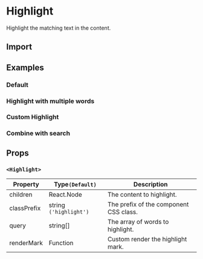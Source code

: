 # Highlight

Highlight the matching text in the content.

## Import

<!--{include:<import-guide>}-->

## Examples

### Default

<!--{include:`basic.md`}-->

### Highlight with multiple words

<!--{include:`multiple-words.md`}-->

### Custom Highlight

<!--{include:`custom.md`}-->

### Combine with search

<!--{include:`search.md`}-->

## Props

### `<Highlight>`

| Property    | Type`(Default)`        | Description                            |
| ----------- | ---------------------- | -------------------------------------- |
| children    | React.Node             | The content to highlight.              |
| classPrefix | string `('highlight')` | The prefix of the component CSS class. |
| query       | string[]               | The array of words to highlight.       |
| renderMark  | Function               | Custom render the highlight mark.      |
